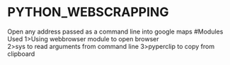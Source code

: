 # PYTHON_WEBSCRAPPING
Open any address passed as a command line into google maps
#Modules Used
1>Using webbrowser module to open browser<br>
2>sys to read arguments from command line
3>pyperclip to copy from clipboard
